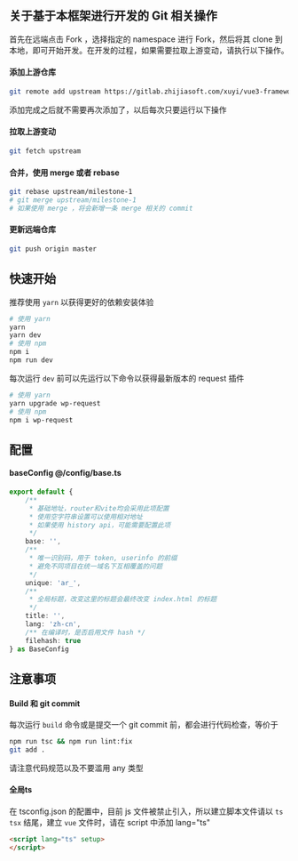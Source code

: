 ## 关于基于本框架进行开发的 Git 相关操作

首先在远端点击 Fork ，选择指定的 namespace 进行 Fork，然后将其 clone 到本地，即可开始开发。在开发的过程，如果需要拉取上游变动，请执行以下操作。

#### 添加上游仓库

```bash
git remote add upstream https://gitlab.zhijiasoft.com/xuyi/vue3-framework.git
```

添加完成之后就不需要再次添加了，以后每次只要运行以下操作

#### 拉取上游变动

```bash
git fetch upstream
```

#### 合并，使用 merge 或者 rebase

```bash
git rebase upstream/milestone-1
# git merge upstream/milestone-1
# 如果使用 merge ，将会新增一条 merge 相关的 commit
```

#### 更新远端仓库

```bash
git push origin master
```

## 快速开始

推荐使用  `yarn` 以获得更好的依赖安装体验

```bash
# 使用 yarn
yarn
yarn dev
# 使用 npm
npm i
npm run dev
```

每次运行  `dev`  前可以先运行以下命令以获得最新版本的 request 插件

```bash
# 使用 yarn
yarn upgrade wp-request
# 使用 npm
npm i wp-request
```

## 配置

#### baseConfig @/config/base.ts

```ts
export default {
    /**
     * 基础地址，router和vite均会采用此项配置
     * 使用空字符串设置可以使用相对地址
     * 如果使用 history api，可能需要配置此项
     */
    base: '',
    /**
     * 唯一识别码，用于 token, userinfo 的前缀
     * 避免不同项目在统一域名下互相覆盖的问题
     */
    unique: 'ar_',
    /**
     * 全局标题，改变这里的标题会最终改变 index.html 的标题
     */
    title: '',
    lang: 'zh-cn',
    /** 在编译时，是否启用文件 hash */
    filehash: true
} as BaseConfig
```

## 注意事项

#### Build 和 git commit

每次运行  `build`  命令或是提交一个 git commit 前，都会进行代码检查，等价于

```bash
npm run tsc && npm run lint:fix
git add .
```

请注意代码规范以及不要滥用 any 类型

#### 全局ts

在 tsconfig.json 的配置中，目前 js 文件被禁止引入，所以建立脚本文件请以 `ts` `tsx` 结尾，建立 `vue` 文件时，请在 script 中添加 lang="ts"

```html
<script lang="ts" setup>
</script>
```

